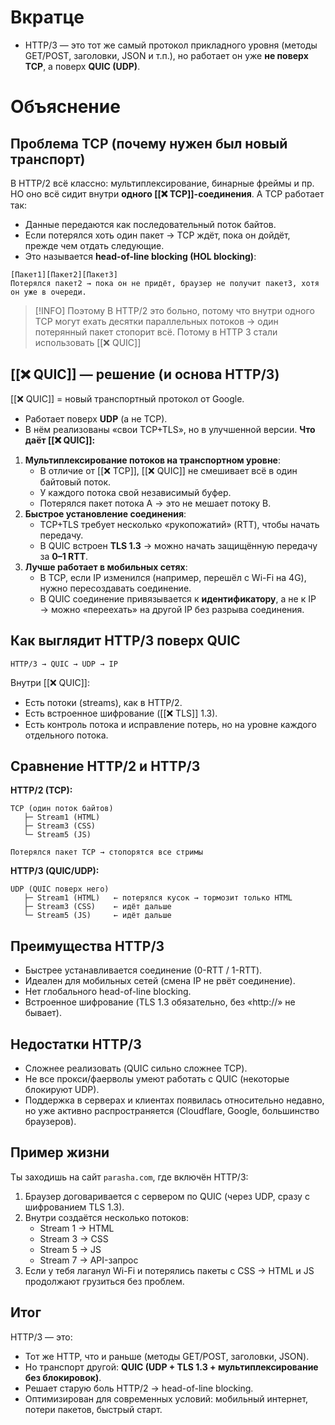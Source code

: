 # Вкратце
* HTTP/3 — это тот же самый протокол прикладного уровня (методы GET/POST, заголовки, JSON и т.п.),  но работает он уже **не поверх TCP**, а поверх **QUIC (UDP)**.
# Объяснение
## Проблема TCP (почему нужен был новый транспорт)
В HTTP/2 всё классно: мультиплексирование, бинарные фреймы и пр.  
НО оно всё сидит внутри **одного [[❌ TCP]]-соединения**.
А TCP работает так:
- Данные передаются как последовательный поток байтов.
- Если потерялся хоть один пакет → TCP ждёт, пока он дойдёт, прежде чем отдать следующие.
- Это называется **head-of-line blocking (HOL blocking)**:
```
[Пакет1][Пакет2][Пакет3]
Потерялся пакет2 → пока он не придёт, браузер не получит пакет3, хотя он уже в очереди.
```    

> [!INFO] Поэтому
> В HTTP/2 это больно, потому что внутри одного TCP могут ехать десятки параллельных потоков → один потерянный пакет стопорит всё.
> Потому в HTTP 3 стали использовать [[❌ QUIC]]
## [[❌ QUIC]] — решение (и основа HTTP/3)
[[❌ QUIC]] = новый транспортный протокол от Google.
- Работает поверх **UDP** (а не TCP).
- В нём реализованы «свои TCP+TLS», но в улучшенной версии.
**Что даёт [[❌ QUIC]]:**
1. **Мультиплексирование потоков на транспортном уровне**:
    - В отличие от [[❌ TCP]], [[❌ QUIC]] не смешивает всё в один байтовый поток.
    - У каждого потока свой независимый буфер.
    - Потерялся пакет потока A → это не мешает потоку B.
2. **Быстрое установление соединения**:
    - TCP+TLS требует несколько «рукопожатий» (RTT), чтобы начать передачу.
    - В QUIC встроен **TLS 1.3** → можно начать защищённую передачу за **0–1 RTT**.
3. **Лучше работает в мобильных сетях**:
    - В TCP, если IP изменился (например, перешёл с Wi-Fi на 4G), нужно пересоздавать соединение.
    - В QUIC соединение привязывается к **идентификатору**, а не к IP → можно «переехать» на другой IP без разрыва соединения.
## Как выглядит HTTP/3 поверх QUIC
```
HTTP/3 → QUIC → UDP → IP
```
Внутри [[❌ QUIC]]:
- Есть потоки (streams), как в HTTP/2.
- Есть встроенное шифрование ([[❌ TLS]] 1.3).
- Есть контроль потока и исправление потерь, но на уровне каждого отдельного потока.
## Сравнение HTTP/2 и HTTP/3
**HTTP/2 (TCP):**
```
TCP (один поток байтов)
   ├─ Stream1 (HTML)
   ├─ Stream3 (CSS)
   └─ Stream5 (JS)

Потерялся пакет TCP → стопорятся все стримы
```
**HTTP/3 (QUIC/UDP):**
```
UDP (QUIC поверх него)
   ├─ Stream1 (HTML)   ← потерялся кусок → тормозит только HTML
   ├─ Stream3 (CSS)    ← идёт дальше
   └─ Stream5 (JS)     ← идёт дальше
```

## Преимущества HTTP/3
- Быстрее устанавливается соединение (0-RTT / 1-RTT).
- Идеален для мобильных сетей (смена IP не рвёт соединение).
- Нет глобального head-of-line blocking.
- Встроенное шифрование (TLS 1.3 обязательно, без «http://» не бывает).
## Недостатки HTTP/3
- Сложнее реализовать (QUIC сильно сложнее TCP).
- Не все прокси/фаерволы умеют работать с QUIC (некоторые блокируют UDP).
- Поддержка в серверах и клиентах появилась относительно недавно, но уже активно распространяется (Cloudflare, Google, большинство браузеров).
## Пример жизни
Ты заходишь на сайт `parasha.com`, где включён HTTP/3:
1. Браузер договаривается с сервером по QUIC (через UDP, сразу с шифрованием TLS 1.3).
2. Внутри создаётся несколько потоков:
    - Stream 1 → HTML
    - Stream 3 → CSS
    - Stream 5 → JS
    - Stream 7 → API-запрос
3. Если у тебя лаганул Wi-Fi и потерялись пакеты с CSS → HTML и JS продолжают грузиться без проблем.
## Итог
HTTP/3 — это:
- Тот же HTTP, что и раньше (методы GET/POST, заголовки, JSON).
- Но транспорт другой: **QUIC (UDP + TLS 1.3 + мультиплексирование без блокировок)**.
- Решает старую боль HTTP/2 → head-of-line blocking.
- Оптимизирован для современных условий: мобильный интернет, потери пакетов, быстрый старт.
